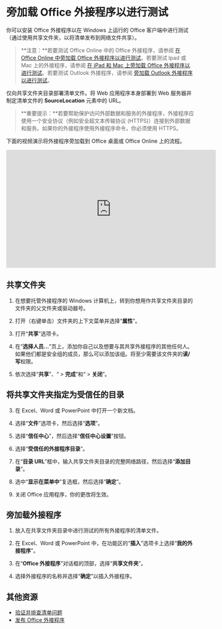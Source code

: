 
# <a name="sideload-office-add-ins-for-testing"></a>旁加载 Office 外接程序以进行测试

你可以安装 Office 外接程序以在 Windows 上运行的 Office 客户端中进行测试（通过使用共享文件夹，以将清单发布到网络文件共享）。 

>**注意：**若要测试 Office Online 中的 Office 外接程序，请参阅 [在 Office Online 中旁加载 Office 外接程序以进行测试](sideload-office-add-ins-for-testing.md)。若要测试 Ipad 或 Mac 上的外接程序，请参阅 [在 iPad 和 Mac 上旁加载 Office 外接程序以进行测试](sideload-an-office-add-in-on-ipad-and-mac.md )。若要测试 Outlook 外接程序，请参阅 [旁加载 Outlook 外接程序以进行测试](sideload-outlook-add-ins-for-testing.md )。

仅向共享文件夹目录部署清单文件。将 Web 应用程序本身部署到 Web 服务器并制定清单文件的 **SourceLocation** 元素中的 URL。

 >**重要提示：**若要帮助保护访问外部数据和服务的外接程序，外接程序应使用一个安全协议（例如安全超文本传输协议 (HTTPS)）连接到外部数据和服务。如果你的外接程序使用外接程序命令，你必须使用 HTTPS。

下面的视频演示将外接程序旁加载到 Office 桌面或 Office Online 上的流程。

<iframe width="560" height="315" src="https://www.youtube.com/embed/XXsAw2UUiQo" frameborder="0" allowfullscreen></iframe>


## <a name="share-a-folder"></a>共享文件夹

1. 在想要托管外接程序的 Windows 计算机上，转到你想用作共享文件夹目录的文件夹的父文件夹或驱动器号。

2. 打开（右键单击）文件夹的上下文菜单并选择“**属性**”。

3. 打开“**共享**”选项卡。

4. 在“**选择人员...**”页上，添加你自己以及想要与其共享外接程序的其他任何人。如果他们都是安全组的成员，那么可以添加该组。将至少需要该文件夹的**读/写**权限。 

5. 依次选择“**共享**”、“ > **完成**”和“ > **关闭**”。

## <a name="specify-the-shared-folder-as-a-trusted-catalog"></a>将共享文件夹指定为受信任的目录

      
3. 在 Excel、Word 或 PowerPoint 中打开一个新文档。
    
4. 选择“**文件**”选项卡，然后选择“**选项**”。
    
5. 选择“**信任中心**”，然后选择“**信任中心设置**”按钮。
    
6. 选择“**受信任的外接程序目录**”。
    
7. 在“**目录 URL**”框中，输入共享文件夹目录的完整网络路径，然后选择“**添加目录**”。
    
8. 选中“**显示在菜单中**”复选框，然后选择“**确定**”。

9. 关闭 Office 应用程序，你的更改将生效。
    
## <a name="sideload-your-add-in"></a>旁加载外接程序


1. 放入在共享文件夹目录中进行测试的所有外接程序的清单文件。

2. 在 Excel、Word 或 PowerPoint 中，在功能区的“**插入**”选项卡上选择“**我的外接程序**”。

3. 在“**Office 外接程序**”对话框的顶部，选择“**共享文件夹**”。

4. 选择外接程序的名称并选择“**确定**”以插入外接程序。


## <a name="additional-resources"></a>其他资源

- [验证并排查清单问题](troubleshoot-manifest.md)
- [发布 Office 外接程序](../publish/publish.md)
    
